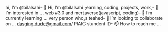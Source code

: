 hi, I'm @bilalsahi- 👋 Hi, I’m @bilalsahi
;earning, coding, projects, work,- 👀 I’m interested in ...
web #3.0 and mertaverse(javascript, coding)- 🌱 I’m currently learning ...
very person who,s teahed- 💞️ I’m looking to collaborate on ...
dasging.dude@gmail.com/ PIAIC stundent ID- 📫 How to reach me ...

<!---
bilalsahi/bilalsahi is a ✨ special ✨ repository because its `README.md` (this file) appears on your GitHub profile.
You can click the Preview link to take a look at your changes.
--->
